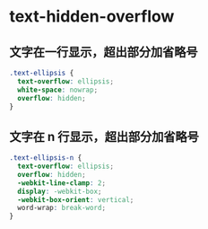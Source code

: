 # text-hidden-overflow

<script setup>
import textOverflowVisual from '../../../components/basic/text-overflow-visual.vue'
</script>

## 文字在一行显示，超出部分加省略号

<textOverflowVisual className="text-ellipsis"/>

```css
.text-ellipsis {
  text-overflow: ellipsis;
  white-space: nowrap;
  overflow: hidden;
}
```

## 文字在 n 行显示，超出部分加省略号

<textOverflowVisual className="text-ellipsis-n"/>

```css
.text-ellipsis-n {
  text-overflow: ellipsis;
  overflow: hidden;
  -webkit-line-clamp: 2;
  display: -webkit-box;
  -webkit-box-orient: vertical;
  word-wrap: break-word;
}
```
